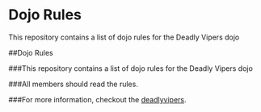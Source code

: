 Dojo Rules
==========

This repository contains a list of dojo rules for the Deadly Vipers dojo

##Dojo Rules

###This repository contains a list of dojo rules for the Deadly Vipers dojo

###All members should read the rules.

###For more information, checkout the [deadlyvipers](https://github.com/deadlyvipers).
